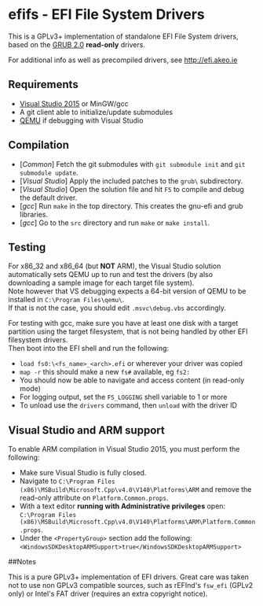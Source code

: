 efifs - EFI File System Drivers
===============================

This is a GPLv3+ implementation of standalone EFI File System drivers, based on the
[GRUB 2.0](http://www.gnu.org/software/grub/) __read-only__ drivers.

For additional info as well as precompiled drivers, see http://efi.akeo.ie

## Requirements

* [Visual Studio 2015](http://www.visualstudio.com/products/visual-studio-community-vs) or MinGW/gcc
* A git client able to initialize/update submodules
* [QEMU](http://www.qemu.org) if debugging with Visual Studio

## Compilation

* [_Common_] Fetch the git submodules with `git submodule init` and `git submodule update`.
* [_Visual Studio_] Apply the included patches to the `grub\` subdirectory.
* [_Visual Studio_] Open the solution file and hit `F5` to compile and debug the default driver.
* [_gcc_] Run `make` in the top directory. This creates the gnu-efi and grub libraries.
* [_gcc_] Go to the `src` directory and run `make` or `make install`.

## Testing

For x86_32 and x86_64 (but __NOT__ ARM), the Visual Studio solution automatically sets QEMU
up to run and test the drivers (by also downloading a sample image for each target file system).  
Note however that VS debugging expects a 64-bit version of QEMU to be installed in
`C:\Program Files\qemu\`.  
If that is not the case, you should edit `.msvc\debug.vbs` accordingly.

For testing with gcc, make sure you have at least one disk with a target partition using
the target filesystem, that is not being handled by other EFI filesystem drivers.  
Then boot into the EFI shell and run the following:
* `load fs0:\<fs_name>_<arch>.efi` or wherever your driver was copied
* `map -r` this should make a new `fs#` available, eg `fs2:`
* You should now be able to navigate and access content (in read-only mode)
* For logging output, set the `FS_LOGGING` shell variable to 1 or more
* To unload use the `drivers` command, then `unload` with the driver ID

## Visual Studio and ARM support

To enable ARM compilation in Visual Studio 2015, you must perform the following:
* Make sure Visual Studio is fully closed.
* Navigate to `C:\Program Files (x86)\MSBuild\Microsoft.Cpp\v4.0\V140\Platforms\ARM` and
  remove the read-only attribute on `Platform.Common.props`.
* With a text editor __running with Administrative privileges__ open:  
  `C:\Program Files (x86)\MSBuild\Microsoft.Cpp\v4.0\V140\Platforms\ARM\Platform.Common.props`.
* Under the `<PropertyGroup>` section add the following:  
  `<WindowsSDKDesktopARMSupport>true</WindowsSDKDesktopARMSupport>`

##Notes

This is a pure GPLv3+ implementation of EFI drivers. Great care was taken
not to use non GPLv3 compatible sources, such as rEFInd's `fsw_efi` (GPLv2 only)
or Intel's FAT driver (requires an extra copyright notice).
